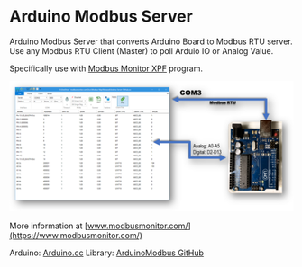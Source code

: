 # Arduino Modbus Server

Arduino Modbus Server that converts Arduino Board to Modbus RTU server. Use any Modbus RTU Client (Master) to poll Arduio IO or Analog Value. 

Specifically use with [Modbus Monitor XPF]([url](https://www.modbusmonitor.com/)) program. 


![Arduino Modbus RTU Server](/assets/ArduinoModbusMonitorXPF.png?raw=false "Arduino Modbus RTU Server")



More information at [www.modbusmonitor.com/](https://www.modbusmonitor.com/)

Arduino: [Arduino.cc](https://www.arduino.cc/reference/en/libraries/arduinomodbus/)
Library: [ArduinoModbus GitHub](https://www.arduino.cc/reference/en/libraries/arduinomodbus/)


